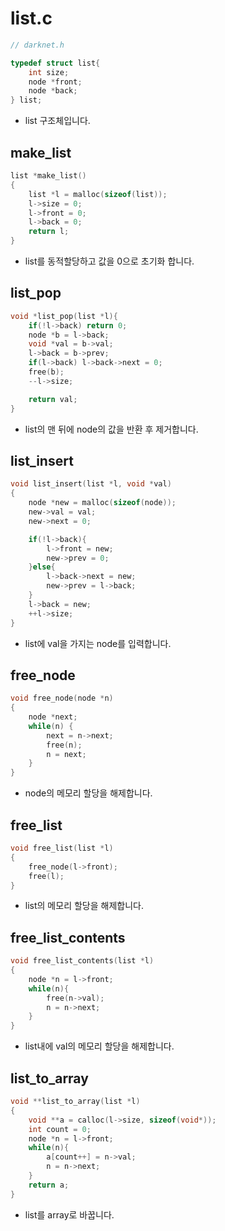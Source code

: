 # list.c

```c
// darknet.h

typedef struct list{
    int size;
    node *front;
    node *back;
} list;

```

- list 구조체입니다.

## make_list

```c
list *make_list()
{
	list *l = malloc(sizeof(list));
	l->size = 0;
	l->front = 0;
	l->back = 0;
	return l;
}
```

- list를 동적할당하고 값을 0으로 초기화 합니다.

## list_pop

```c
void *list_pop(list *l){
    if(!l->back) return 0;
    node *b = l->back;
    void *val = b->val;
    l->back = b->prev;
    if(l->back) l->back->next = 0;
    free(b);
    --l->size;

    return val;
}
```

- list의 맨 뒤에 node의 값을 반환 후 제거합니다.

## list_insert

```c
void list_insert(list *l, void *val)
{
	node *new = malloc(sizeof(node));
	new->val = val;
	new->next = 0;

	if(!l->back){
		l->front = new;
		new->prev = 0;
	}else{
		l->back->next = new;
		new->prev = l->back;
	}
	l->back = new;
	++l->size;
}
```

- list에 val을 가지는 node를 입력합니다.

## free_node

```c
void free_node(node *n)
{
	node *next;
	while(n) {
		next = n->next;
		free(n);
		n = next;
	}
}
```

- node의 메모리 할당을 해제합니다.

## free_list

```c
void free_list(list *l)
{
	free_node(l->front);
	free(l);
}
```

- list의 메모리 할당을 해제합니다.

## free_list_contents

```c
void free_list_contents(list *l)
{
	node *n = l->front;
	while(n){
		free(n->val);
		n = n->next;
	}
}
```

- list내에 val의 메모리 할당을 해제합니다.

## list_to_array

```c
void **list_to_array(list *l)
{
    void **a = calloc(l->size, sizeof(void*));
    int count = 0;
    node *n = l->front;
    while(n){
        a[count++] = n->val;
        n = n->next;
    }
    return a;
}
```

- list를 array로 바꿉니다.
